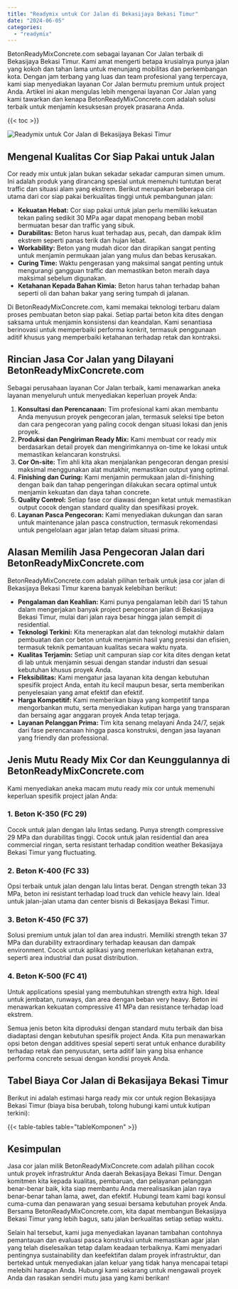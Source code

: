 ```yaml
---
title: "Readymix untuk Cor Jalan di Bekasijaya Bekasi Timur"
date: "2024-06-05"
categories: 
  - "readymix"
---
```


BetonReadyMixConcrete.com sebagai layanan Cor Jalan terbaik di Bekasijaya Bekasi Timur. Kami amat mengerti betapa krusialnya punya jalan yang kokoh dan tahan lama untuk menunjang mobilitas dan perkembangan kota. Dengan jam terbang yang luas dan team profesional yang terpercaya, kami siap menyediakan layanan Cor Jalan bermutu premium untuk project Anda. Artikel ini akan mengulas lebih mengenai layanan Cor Jalan yang kami tawarkan dan kenapa BetonReadyMixConcrete.com adalah solusi terbaik untuk menjamin kesuksesan proyek prasarana Anda.

{{< toc >}}

![Readymix untuk Cor Jalan di Bekasijaya Bekasi Timur](https://betoncor8.github.io/cor/harga-beton-readymix-concrete%20(28).png)

## Mengenal Kualitas Cor Siap Pakai untuk Jalan

Cor ready mix untuk jalan bukan sekadar sekadar campuran simen umum. Ini adalah produk yang dirancang spesial untuk memenuhi tuntutan berat traffic dan situasi alam yang ekstrem. Berikut merupakan beberapa ciri utama dari cor siap pakai berkualitas tinggi untuk pembangunan jalan:

- **Kekuatan Hebat:** Cor siap pakai untuk jalan perlu memiliki kekuatan tekan paling sedikit 30 MPa agar dapat menopang beban mobil bermuatan besar dan traffic yang sibuk.
- **Durabilitas:** Beton harus kuat terhadap aus, pecah, dan dampak iklim ekstrem seperti panas terik dan hujan lebat.
- **Workability:** Beton yang mudah dicor dan dirapikan sangat penting untuk menjamin permukaan jalan yang mulus dan bebas kerusakan.
- **Curing Time:** Waktu pengerasan yang maksimal sangat penting untuk mengurangi gangguan traffic dan memastikan beton meraih daya maksimal sebelum digunakan.
- **Ketahanan Kepada Bahan Kimia:** Beton harus tahan terhadap bahan seperti oli dan bahan bakar yang sering tumpah di jalanan.

Di BetonReadyMixConcrete.com, kami memakai teknologi terbaru dalam proses pembuatan beton siap pakai. Setiap partai beton kita dites dengan saksama untuk menjamin konsistensi dan keandalan. Kami senantiasa berinovasi untuk memperbaiki performa konkrit, termasuk penggunaan aditif khusus yang memperbaiki ketahanan terhadap retak dan kontraksi.

## Rincian Jasa Cor Jalan yang Dilayani BetonReadyMixConcrete.com

Sebagai perusahaan layanan Cor Jalan terbaik, kami menawarkan aneka layanan menyeluruh untuk menyediakan keperluan proyek Anda:

1. **Konsultasi dan Perencanaan:** Tim profesional kami akan membantu Anda menyusun proyek pengecoran jalan, termasuk seleksi tipe beton dan cara pengecoran yang paling cocok dengan situasi lokasi dan jenis proyek.
2. **Produksi dan Pengiriman Ready Mix:** Kami membuat cor ready mix berdasarkan detail proyek dan mengirimkannya on-time ke lokasi untuk memastikan kelancaran konstruksi.
3. **Cor On-site:** Tim ahli kita akan menjalankan pengecoran dengan presisi maksimal menggunakan alat mutakhir, memastikan output yang optimal.
4. **Finishing dan Curing:** Kami menjamin permukaan jalan di-finishing dengan baik dan tahap pengeringan dilakukan secara optimal untuk menjamin kekuatan dan daya tahan concrete.
5. **Quality Control:** Setiap fase cor diawasi dengan ketat untuk memastikan output cocok dengan standard quality dan spesifikasi proyek.
6. **Layanan Pasca Pengecoran:** Kami menyediakan dukungan dan saran untuk maintenance jalan pasca construction, termasuk rekomendasi untuk pengelolaan agar jalan tetap dalam situasi prima.

## Alasan Memilih Jasa Pengecoran Jalan dari BetonReadyMixConcrete.com

BetonReadyMixConcrete.com adalah pilihan terbaik untuk jasa cor jalan di Bekasijaya Bekasi Timur karena banyak kelebihan berikut:

- **Pengalaman dan Keahlian:** Kami punya pengalaman lebih dari 15 tahun dalam mengerjakan banyak project pengecoran jalan di Bekasijaya Bekasi Timur, mulai dari jalan raya besar hingga jalan sempit di residential.
- **Teknologi Terkini:** Kita menerapkan alat dan teknologi mutakhir dalam pembuatan dan cor beton untuk menjamin hasil yang presisi dan efisien, termasuk teknik pemantauan kualitas secara waktu nyata.
- **Kualitas Terjamin:** Setiap unit campuran siap cor kita dites dengan ketat di lab untuk menjamin sesuai dengan standar industri dan sesuai kebutuhan khusus proyek Anda.
- **Fleksibilitas:** Kami mengatur jasa layanan kita dengan kebutuhan spesifik project Anda, entah itu kecil maupun besar, serta memberikan penyelesaian yang amat efektif dan efektif.
- **Harga Kompetitif:** Kami memberikan biaya yang kompetitif tanpa mengorbankan mutu, serta menyediakan kutipan harga yang transparan dan bersaing agar anggaran proyek Anda tetap terjaga.
- **Layanan Pelanggan Prima:** Tim kita senang melayani Anda 24/7, sejak dari fase perencanaan hingga pasca konstruksi, dengan jasa layanan yang friendly dan professional.

## Jenis Mutu Ready Mix Cor dan Keunggulannya di BetonReadyMixConcrete.com

Kami menyediakan aneka macam mutu ready mix cor untuk memenuhi keperluan spesifik project jalan Anda:

### 1\. Beton K-350 (FC 29)

Cocok untuk jalan dengan lalu lintas sedang. Punya strength compressive 29 MPa dan durabilitas tinggi. Cocok untuk jalan residential dan area commercial ringan, serta resistant terhadap condition weather Bekasijaya Bekasi Timur yang fluctuating.

### 2\. Beton K-400 (FC 33)

Opsi terbaik untuk jalan dengan lalu lintas berat. Dengan strength tekan 33 MPa, beton ini resistant terhadap load truck dan vehicle heavy lain. Ideal untuk jalan-jalan utama dan center bisnis di Bekasijaya Bekasi Timur.

### 3\. Beton K-450 (FC 37)

Solusi premium untuk jalan tol dan area industri. Memiliki strength tekan 37 MPa dan durability extraordinary terhadap keausan dan dampak environment. Cocok untuk aplikasi yang memerlukan ketahanan extra, seperti area industrial dan pusat distribution.

### 4\. Beton K-500 (FC 41)

Untuk applications spesial yang membutuhkan strength extra high. Ideal untuk jembatan, runways, dan area dengan beban very heavy. Beton ini menawarkan kekuatan compressive 41 MPa dan resistance terhadap load ekstrem.

Semua jenis beton kita diproduksi dengan standard mutu terbaik dan bisa diadaptasi dengan kebutuhan spesifik project Anda. Kita pun menawarkan opsi beton dengan additives spesial seperti serat untuk enhance durability terhadap retak dan penyusutan, serta aditif lain yang bisa enhance performa concrete sesuai dengan kondisi proyek Anda.

## Tabel Biaya Cor Jalan di Bekasijaya Bekasi Timur

Berikut ini adalah estimasi harga ready mix cor untuk region Bekasijaya Bekasi Timur (biaya bisa berubah, tolong hubungi kami untuk kutipan terkini):

{{< table-tables table="tableKomponen" >}}

## Kesimpulan

Jasa cor jalan milik BetonReadyMixConcrete.com adalah pilihan cocok untuk proyek infrastruktur Anda daerah Bekasijaya Bekasi Timur. Dengan komitmen kita kepada kualitas, pembaruan, dan pelayanan pelanggan benar-benar baik, kita siap membantu Anda merealisasikan jalan raya benar-benar tahan lama, awet, dan efektif. Hubungi team kami bagi konsul cuma-cuma dan penawaran yang sesuai bersama kebutuhan proyek Anda. Bersama BetonReadyMixConcrete.com, kita dapat membangun Bekasijaya Bekasi Timur yang lebih bagus, satu jalan berkualitas setiap setiap waktu.

Selain hal tersebut, kami juga menyediakan layanan tambahan contohnya pemantauan dan evaluasi pasca konstruksi untuk memastikan agar jalan yang telah diselesaikan tetap dalam keadaan terbaiknya. Kami menyadari pentingnya sustainability dan keefektifan dalam proyek infrastruktur, dan bertekad untuk menyediakan jalan keluar yang tidak hanya mencapai tetapi melebihi harapan Anda. Hubungi kami sekarang untuk mengawali proyek Anda dan rasakan sendiri mutu jasa yang kami berikan!
